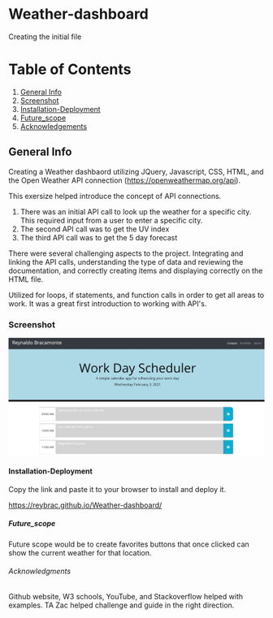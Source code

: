 # Weather-dashboard

Creating the initial file

# Table of Contents
1. [General Info](#general-info)
2. [Screenshot](#Screenshot)
3. [Installation-Deployment](#Installation-Deployment)
4. [Future_scope](#Future_scope)
5. [Acknowledgements](#Acknowledgements)

## General Info

Creating a Weather dashbaord utilizing JQuery, Javascript, CSS, HTML, and the Open Weather API connection (https://openweathermap.org/api). 

This exersize helped introduce the concept of API connections.  
1. There was an initial API call to look up the weather for a specific city. This required input from a user to enter a specific city. 
2. The second API call was to get the UV index
3. The third API call was to get the 5 day forecast

There were several challenging aspects to the project. Integrating and linking the API calls, understanding the type of data and reviewing the documentation, and correctly creating items and displaying correctly on the HTML file. 

Utilized for loops, if statements, and function calls in order to get all areas to work. It was a great first introduction to working with API's.


### Screenshot
![alt text](https://github.com/reybrac/Work-day-scheduler/blob/main/Assets/WD-scheduler.JPG?raw=true)

#### Installation-Deployment
Copy the link and paste it to your browser to install and deploy it. 

https://reybrac.github.io/Weather-dashboard/


##### Future_scope
Future scope would be to create favorites buttons that once clicked can show the current weather for that location.

###### Acknowledgments
Github website, W3 schools, YouTube, and Stackoverflow helped with examples. TA Zac helped challenge and guide in the right direction. 
